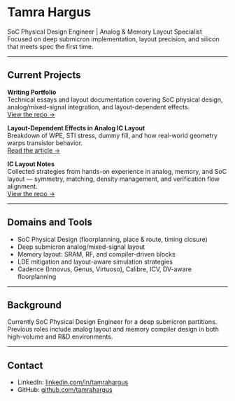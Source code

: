 # Tamra Hargus

SoC Physical Design Engineer | Analog & Memory Layout Specialist  
Focused on deep submicron implementation, layout precision, and silicon that meets spec the first time.

---

## Current Projects

**Writing Portfolio**  
Technical essays and layout documentation covering SoC physical design, analog/mixed-signal integration, and layout-dependent effects.  
[View the repo →](https://github.com/tamrahargus/writing-portfolio)

**Layout-Dependent Effects in Analog IC Layout**  
Breakdown of WPE, STI stress, dummy fill, and how real-world geometry warps transistor behavior.  
[Read the article →](https://github.com/tamrahargus/writing-portfolio/blob/main/layout-dependent-effects.md)

**IC Layout Notes**  
Collected strategies from hands-on experience in analog, memory, and SoC layout — symmetry, matching, density management, and verification flow alignment.  
[View the repo →](https://github.com/tamrahargus/ic-layout-notes)

---

## Domains and Tools

- SoC Physical Design (floorplanning, place & route, timing closure)
- Deep submicron analog/mixed-signal layout
- Memory layout: SRAM, RF, and compiler-driven blocks
- LDE mitigation and layout-aware simulation strategies
- Cadence (Innovus, Genus, Virtuoso), Calibre, ICV, DV-aware floorplanning

---

## Background

Currently SoC Physical Design Engineer for a deep submicron partitions.  
Previous roles include analog layout and memory compiler design in both high-volume and R&D environments.

---

## Contact

- LinkedIn: [linkedin.com/in/tamrahargus](https://linkedin.com/in/tamrahargus)  
- GitHub: [github.com/tamrahargus](https://github.com/tamrahargus)
